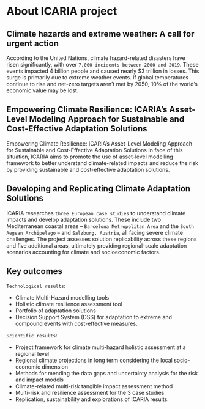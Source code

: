 # About ICARIA project

## Climate hazards and extreme weather: A call for urgent action

According to the United Nations, climate hazard-related disasters have risen significantly, with over `7,000 incidents between 2000 and 2019`. These events impacted 4 billion people and caused nearly $3 trillion in losses. This surge is primarily due to extreme weather events. If global temperatures continue to rise and net-zero targets aren’t met by 2050, 10% of the world’s economic value may be lost.

## Empowering Climate Resilience: ICARIA’s Asset-Level Modeling Approach for Sustainable and Cost-Effective Adaptation Solutions

Empowering Climate Resilience: ICARIA’s Asset-Level Modeling Approach for Sustainable and Cost-Effective Adaptation Solutions
In face of this situation, ICARIA aims to promote the use of asset-level modelling framework to better understand climate-related impacts and reduce the risk by providing sustainable and cost-effective adaptation solutions.

## Developing and Replicating Climate Adaptation Solutions

ICARIA researches `three European case studies` to understand climate impacts and develop adaptation solutions. These include two Mediterranean coastal areas – `Barcelona Metropolitan Area` and the `South Aegean Archipelago` – and `Salzburg, Austria`, all facing severe climate challenges. The project assesses solution replicability across these regions and five additional areas, ultimately providing regional-scale adaptation scenarios accounting for climate and socioeconomic factors.

## Key outcomes

`Technological results`:

- Climate Multi-Hazard modelling tools 
- Holistic climate resilience assessment tool
- Portfolio of adaptation solutions
- Decision Support System (DSS) for adaptation to extreme and compound events with cost-effective measures.

`Scientific results`:

- Project framework for climate multi-hazard holistic assessment at a regional level
- Regional climate projections in long term considering the local socio-economic dimension
- Methods for mending the data gaps and uncertainty analysis for the risk and impact models
- Climate-related multi-risk tangible impact assessment method
- Multi-risk and resilience assessment for the 3 case studies
- Replication, sustainability and explorations of ICARIA results.
